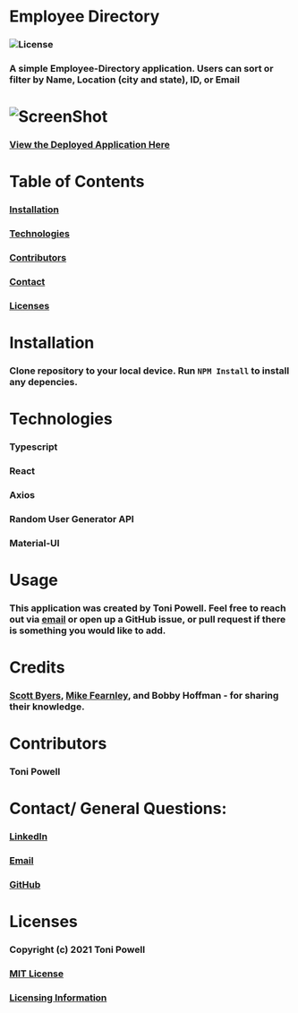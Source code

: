 # Employee Directory 

### ![License](https://img.shields.io/badge/License-MIT-brightgreen.svg)
### A simple Employee-Directory application. Users can sort or filter by Name, Location (city and state), ID, or Email
# ![ScreenShot](https://user-images.githubusercontent.com/72999798/116791470-9e1e6b80-aa88-11eb-8271-49929efdeb65.png)
### [View the Deployed Application Here](https://www.tonipow3ll.com/Employee-Directory/)

# Table of Contents
### [Installation](#Installation)
### [Technologies](#Technologies)
### [Contributors](#Contributors)
### [Contact](#Contact)
### [Licenses](#Licenses)


# Installation 
###  Clone repository to your local device. Run `NPM Install` to install any depencies. 

# Technologies
### Typescript  
### React  
### Axios  
### Random User Generator API  
### Material-UI  


# Usage
### This application was created by Toni Powell. Feel free to reach out via [email](tonipow3ll@gmail.com) or open up a GitHub issue, or pull request if there is something you would like to add. 

# Credits
### [Scott Byers](https://github.com/switch120), [Mike Fearnley](https://michaelfearnley.com/), and Bobby Hoffman - for sharing their knowledge.

# Contributors
### Toni Powell


# Contact/ General Questions:
### [LinkedIn](https://www.linkedin.com/in/tonipowell13/)
### [Email](tonipow3ll@gmail.com)
### [GitHub](https://github.com/tonipow3ll)

# Licenses
### Copyright (c) 2021 Toni Powell
### [MIT License](https://opensource.org/licenses/MIT)
### [Licensing Information](https://opensource.org/licenses/MIT)

